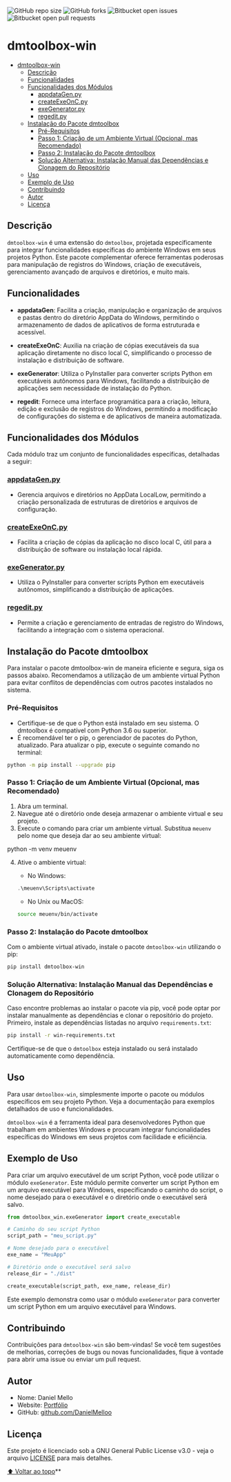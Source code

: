 
![GitHub repo size](https://img.shields.io/github/repo-size/DanielMelloo/dmtoolbox-win?style=for-the-badge)
![GitHub forks](https://img.shields.io/github/forks/DanielMelloo/dmtoolbox-win?style=for-the-badge)
![Bitbucket open issues ](https://img.shields.io/bitbucket/issues/DanielMelloo/dmtoolbox-win?style=for-the-badge)
![Bitbucket open pull requests ](https://img.shields.io/bitbucket/pr/DanielMelloo/dmtoolbox-win?style=for-the-badge)  


# dmtoolbox-win


- [dmtoolbox-win](#dmtoolbox-win)
  - [Descrição](#descrição)
  - [Funcionalidades](#funcionalidades)
  - [Funcionalidades dos Módulos](#funcionalidades-dos-módulos)
    - [appdataGen.py](#appdatagenpy)
    - [createExeOnC.py](#createexeoncpy)
    - [exeGenerator.py](#exegeneratorpy)
    - [regedit.py](#regeditpy)
  - [Instalação do Pacote dmtoolbox](#instalação-do-pacote-dmtoolbox)
    - [Pré-Requisitos](#pré-requisitos)
    - [Passo 1: Criação de um Ambiente Virtual (Opcional, mas Recomendado)](#passo-1-criação-de-um-ambiente-virtual-opcional-mas-recomendado)
    - [Passo 2: Instalação do Pacote dmtoolbox](#passo-2-instalação-do-pacote-dmtoolbox)
    - [Solução Alternativa: Instalação Manual das Dependências e Clonagem do Repositório](#solução-alternativa-instalação-manual-das-dependências-e-clonagem-do-repositório)
  - [Uso](#uso)
  - [Exemplo de Uso](#exemplo-de-uso)
  - [Contribuindo](#contribuindo)
  - [Autor](#autor)
  - [Licença](#licença)


## Descrição

`dmtoolbox-win` é uma extensão do `dmtoolbox`, projetada especificamente para integrar funcionalidades específicas do ambiente Windows em seus projetos Python. Este pacote complementar oferece ferramentas poderosas para manipulação de registros do Windows, criação de executáveis, gerenciamento avançado de arquivos e diretórios, e muito mais.

## Funcionalidades

- **appdataGen**: Facilita a criação, manipulação e organização de arquivos e pastas dentro do diretório AppData do Windows, permitindo o armazenamento de dados de aplicativos de forma estruturada e acessível.

- **createExeOnC**: Auxilia na criação de cópias executáveis da sua aplicação diretamente no disco local C, simplificando o processo de instalação e distribuição de software.

- **exeGenerator**: Utiliza o PyInstaller para converter scripts Python em executáveis autônomos para Windows, facilitando a distribuição de aplicações sem necessidade de instalação do Python.

- **regedit**: Fornece uma interface programática para a criação, leitura, edição e exclusão de registros do Windows, permitindo a modificação de configurações do sistema e de aplicativos de maneira automatizada.



## Funcionalidades dos Módulos
Cada módulo traz um conjunto de funcionalidades específicas, detalhadas a seguir:

### [appdataGen.py](https://github.com/DanielMelloo/dmtoolbox/blob/main/dmtoolbox-win/appdataGen.py)
- Gerencia arquivos e diretórios no AppData LocalLow, permitindo a criação personalizada de estruturas de diretórios e arquivos de configuração.

### [createExeOnC.py](https://github.com/DanielMelloo/dmtoolbox/blob/main/dmtoolbox-win/createExeOnC.py)

- Facilita a criação de cópias da aplicação no disco local C, útil para a distribuição de software ou instalação local rápida.

### [exeGenerator.py](https://github.com/DanielMelloo/dmtoolbox/blob/main/dmtoolbox-win/exeGenerator.py)
- Utiliza o PyInstaller para converter scripts Python em executáveis autônomos, simplificando a distribuição de aplicações.
  

### [regedit.py](https://github.com/DanielMelloo/dmtoolbox/blob/main/dmtoolbox-win/regedit.py)
- Permite a criação e gerenciamento de entradas de registro do Windows, facilitando a integração com o sistema operacional.

## Instalação do Pacote dmtoolbox

Para instalar o pacote dmtoolbox-win de maneira eficiente e segura, siga os passos abaixo. Recomendamos a utilização de um ambiente virtual Python para evitar conflitos de dependências com outros pacotes instalados no sistema.

### Pré-Requisitos

- Certifique-se de que o Python está instalado em seu sistema. O dmtoolbox é compatível com Python 3.6 ou superior.
- É recomendável ter o pip, o gerenciador de pacotes do Python, atualizado. Para atualizar o pip, execute o seguinte comando no terminal:
```bash
python -m pip install --upgrade pip
```


### Passo 1: Criação de um Ambiente Virtual (Opcional, mas Recomendado)

1. Abra um terminal.
2. Navegue até o diretório onde deseja armazenar o ambiente virtual e seu projeto.
3. Execute o comando para criar um ambiente virtual. Substitua `meuenv` pelo nome que deseja dar ao seu ambiente virtual:

python -m venv meuenv

4. Ative o ambiente virtual:

   - No Windows:
    ```powershell
    .\meuenv\Scripts\activate
    ```

    - No Unix ou MacOS:
    ```bash
    source meuenv/bin/activate
    ```

### Passo 2: Instalação do Pacote dmtoolbox

Com o ambiente virtual ativado, instale o pacote `dmtoolbox-win` utilizando o pip:
```bash
pip install dmtoolbox-win
```

### Solução Alternativa: Instalação Manual das Dependências e Clonagem do Repositório

Caso encontre problemas ao instalar o pacote via pip, você pode optar por instalar manualmente as dependências e clonar o repositório do projeto. Primeiro, instale as dependências listadas no arquivo `requirements.txt`:
```bash
pip install -r win-requirements.txt
```

Certifique-se de que o `dmtoolbox` esteja instalado ou será instalado automaticamente como dependência.

## Uso

Para usar `dmtoolbox-win`, simplesmente importe o pacote ou módulos específicos em seu projeto Python. Veja a documentação para exemplos detalhados de uso e funcionalidades.

`dmtoolbox-win` é a ferramenta ideal para desenvolvedores Python que trabalham em ambientes Windows e procuram integrar funcionalidades específicas do Windows em seus projetos com facilidade e eficiência.




## Exemplo de Uso

Para criar um arquivo executável de um script Python, você pode utilizar o módulo `exeGenerator`. Este módulo permite converter um script Python em um arquivo executável para Windows, especificando o caminho do script, o nome desejado para o executável e o diretório onde o executável será salvo.

```python
from dmtoolbox_win.exeGenerator import create_executable

# Caminho do seu script Python
script_path = "meu_script.py"

# Nome desejado para o executável
exe_name = "MeuApp"

# Diretório onde o executável será salvo
release_dir = "./dist"

create_executable(script_path, exe_name, release_dir)
```

Este exemplo demonstra como usar o módulo `exeGenerator` para converter um script Python em um arquivo executável para Windows.

## Contribuindo

Contribuições para `dmtoolbox-win` são bem-vindas! Se você tem sugestões de melhorias, correções de bugs ou novas funcionalidades, fique à vontade para abrir uma issue ou enviar um pull request.

## Autor

- Nome: Daniel Mello
- Website: [Portfólio](https://www.danielmello.tech)
- GitHub: [github.com/DanielMelloo](https://github.com/DanielMelloo)


## Licença
Este projeto é licenciado sob a GNU General Public License v3.0 - veja o arquivo [LICENSE](LICENSE) para mais detalhes.


[⬆ Voltar ao topo](#dmtoolbox-win)**